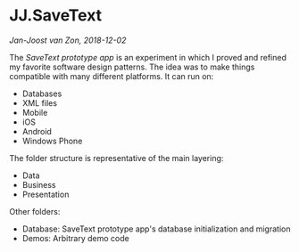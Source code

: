 # JJ.SaveText

*Jan-Joost van Zon, 2018-12-02*

The *SaveText prototype app* is an experiment in which I proved and refined my favorite software design patterns.
The idea was to make things compatible with many different platforms. It can run on:

* Databases
* XML files
* Mobile
* iOS
* Android
* Windows Phone

The folder structure is representative of the main layering:

* Data
* Business
* Presentation

Other folders:

* Database: SaveText prototype app's database initialization and migration
* Demos: Arbitrary demo code